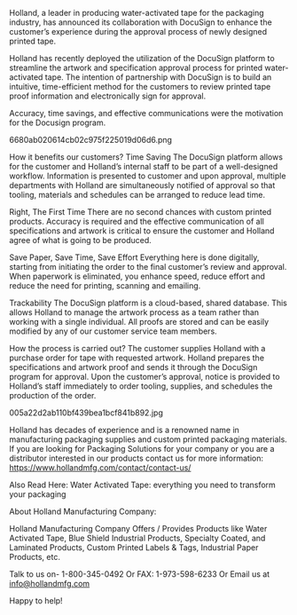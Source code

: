 Holland, a leader in producing water-activated tape for the packaging industry, has announced its collaboration with DocuSign to enhance the customer’s experience during the approval process of newly designed printed tape.

Holland has recently deployed the utilization of the DocuSign platform to streamline the artwork and specification approval process for printed water-activated tape. The intention of partnership with DocuSign is to build an intuitive, time-efficient method for the customers to review printed tape proof information and electronically sign for approval.

Accuracy, time savings, and effective communications were the motivation for the Docusign program.

6680ab020614cb02c975f225019d06d6.png

How it benefits our customers? 
Time Saving 
The DocuSign platform allows for the customer and Holland’s internal staff to be part of a well-designed workflow.  Information is presented to customer and upon approval, multiple departments with Holland are simultaneously notified of approval so that tooling, materials and schedules can be arranged to reduce lead time.

Right, The First Time
There are no second chances with custom printed products.  Accuracy is required and the effective communication of all specifications and artwork is critical to ensure the customer and Holland agree of what is going to be produced.

Save Paper, Save Time, Save Effort 
Everything here is done digitally, starting from initiating the order to the final customer’s review and approval. When paperwork is eliminated, you enhance speed, reduce effort and reduce the need for printing, scanning and emailing.

Trackability
The DocuSign platform is a cloud-based, shared database.  This allows Holland to manage the artwork process as a team rather than working with a single individual.  All proofs are stored and can be easily modified by any of our customer service team members.

How the process is carried out? 
The customer supplies Holland with a purchase order for tape with requested artwork.
Holland prepares the specifications and artwork proof and sends it through the DocuSign program for approval.
Upon the customer’s approval, notice is provided to Holland’s staff immediately to order tooling, supplies, and schedules the production of the order.
 

005a22d2ab110bf439bea1bcf841b892.jpg

 

Holland has decades of experience and is a renowned name in manufacturing packaging supplies and custom printed packaging materials. If you are looking for Packaging Solutions for your company or you are a distributor interested in our products contact us for more information: https://www.hollandmfg.com/contact/contact-us/

 

Also Read Here:  Water Activated Tape: everything you need to transform your packaging
 

About Holland Manufacturing Company: 

Holland Manufacturing Company Offers / Provides Products like Water Activated Tape, Blue Shield Industrial Products, Specialty Coated, and Laminated Products, Custom Printed Labels & Tags, Industrial Paper Products, etc. 

Talk to us on- 1-800-345-0492 Or FAX: 1-973-598-6233 Or Email us at info@hollandmfg.com

 

Happy to help!

